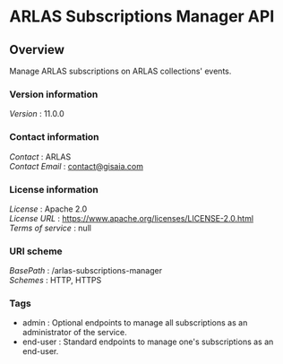 # ARLAS Subscriptions Manager API


<a name="overview"></a>
## Overview
Manage ARLAS subscriptions on ARLAS collections' events.


### Version information
*Version* : 11.0.0


### Contact information
*Contact* : ARLAS  
*Contact Email* : contact@gisaia.com


### License information
*License* : Apache 2.0  
*License URL* : https://www.apache.org/licenses/LICENSE-2.0.html  
*Terms of service* : null


### URI scheme
*BasePath* : /arlas-subscriptions-manager  
*Schemes* : HTTP, HTTPS


### Tags

* admin : Optional endpoints to manage all subscriptions as an administrator of the service.
* end-user : Standard endpoints to manage one's subscriptions as an end-user.



